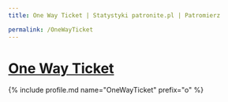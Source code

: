 ```yaml
---
title: One Way Ticket | Statystyki patronite.pl | Patromierz

permalink: /OneWayTicket
---
```


# [One Way Ticket](https://patronite.pl/OneWayTicket)

{% include profile.md name="OneWayTicket" prefix="o" %}
